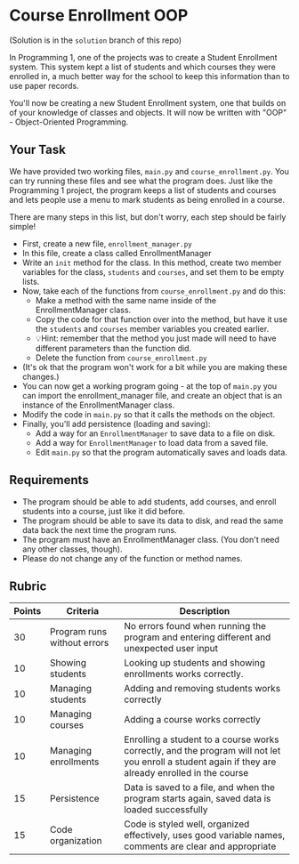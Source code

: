 # Course Enrollment OOP

(Solution is in the `solution` branch of this repo)

In Programming 1, one of the projects was to create a Student Enrollment system. This system kept a list of students and which courses they were enrolled in, a much better way for the school to keep this information than to use paper records.

You'll now be creating a new Student Enrollment system, one that builds on of your knowledge of classes and objects. It will now be written with "OOP" - Object-Oriented Programming.

## Your Task

We have provided two working files, `main.py` and `course_enrollment.py`. You can try running these files and see what the program does. Just like the Programming 1 project, the program keeps a list of students and courses and lets people use a menu to mark students as being enrolled in a course.

There are many steps in this list, but don't worry, each step should be fairly simple!

* First, create a new file, `enrollment_manager.py`
* In this file, create a class called EnrollmentManager
* Write an `init` method for the class. In this method, create two member variables for the class, `students` and `courses`, and set them to be empty lists.
* Now, take each of the functions from `course_enrollment.py` and do this:
   * Make a method with the same name inside of the EnrollmentManager class.
   * Copy the code for that function over into the method, but have it use the `students` and `courses` member variables you created earlier.
   * 💡Hint: remember that the method you just made will need to have different parameters than the function did.
   * Delete the function from `course_enrollment.py`
* (It's ok that the program won't work for a bit while you are making these changes.)
* You can now get a working program going - at the top of `main.py` you can import the enrollment_manager file, and create an object that is an instance of the EnrollmentManager class.
* Modify the code in `main.py` so that it calls the methods on the object.
* Finally, you'll add persistence (loading and saving):
  * Add a way for an `EnrollmentManager` to save data to a file on disk.
  * Add a way for `EnrollmentManager` to load data from a saved file.
  * Edit `main.py` so that the program automatically saves and loads data.


## Requirements

* The program should be able to add students, add courses, and enroll students into a course, just like it did before.
* The program should be able to save its data to disk, and read the same data back the next time the program runs.
* The program must have an EnrollmentManager class. (You don't need any other classes, though).
* Please do not change any of the function or method names.


## Rubric

Points | Criteria | Description
--------- | ------- | ---------
30 | Program runs without errors | No errors found when running the program and entering different and unexpected user input
10 | Showing students | Looking up students and showing enrollments works correctly.
10 | Managing students | Adding and removing students works correctly
10 | Managing courses | Adding a course works correctly
10 | Managing enrollments | Enrolling a student to a course works correctly, and the program will not let you enroll a student again if they are already enrolled in the course
15 | Persistence | Data is saved to a file, and when the program starts again, saved data is loaded successfully
15 | Code organization | Code is styled well, organized effectively, uses good variable names, comments are clear and appropriate




